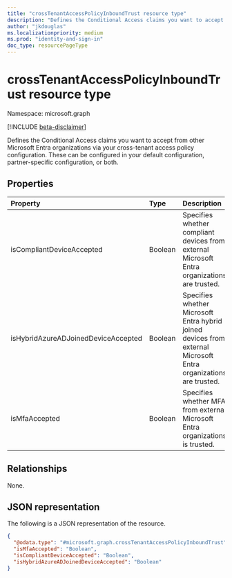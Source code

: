 ```yaml
---
title: "crossTenantAccessPolicyInboundTrust resource type"
description: "Defines the Conditional Access claims you want to accept from other organizations via your cross-tenant access policy configuration."
author: "jkdouglas"
ms.localizationpriority: medium
ms.prod: "identity-and-sign-in"
doc_type: resourcePageType
---
```


# crossTenantAccessPolicyInboundTrust resource type

Namespace: microsoft.graph

[!INCLUDE [beta-disclaimer](../../includes/beta-disclaimer.md)]

Defines the Conditional Access claims you want to accept from other Microsoft Entra organizations via your cross-tenant access policy configuration. These can be configured in your default configuration, partner-specific configuration, or both.

## Properties

|Property|Type|Description|
|:---|:---|:---|
| isCompliantDeviceAccepted | Boolean | Specifies whether compliant devices from external Microsoft Entra organizations are trusted. |
| isHybridAzureADJoinedDeviceAccepted | Boolean | Specifies whether Microsoft Entra hybrid joined devices from external Microsoft Entra organizations are trusted. |
| isMfaAccepted | Boolean | Specifies whether MFA from external Microsoft Entra organizations is trusted.|

## Relationships

None.

## JSON representation

The following is a JSON representation of the resource.
<!-- {
  "blockType": "resource",
  "@odata.type": "microsoft.graph.crossTenantAccessPolicyInboundTrust"
}
-->

``` json
{
  "@odata.type": "#microsoft.graph.crossTenantAccessPolicyInboundTrust",
  "isMfaAccepted": "Boolean",
  "isCompliantDeviceAccepted": "Boolean",
  "isHybridAzureADJoinedDeviceAccepted": "Boolean"
}
```
